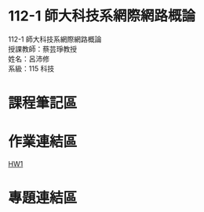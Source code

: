 # 112-1 師大科技系網際網路概論  
112-1 師大科技系網際網路概論  
授課教師：蔡芸琤教授  
姓名：呂沛修  
系級：115 科技  
# 課程筆記區  
# 作業連結區
[HW1](https://peihsiulu.github.io/PeiHsiuLu-profile/)  

# 專題連結區 




